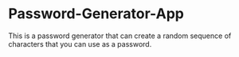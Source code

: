 # Password-Generator-App
This is a password generator that can create a random sequence of characters that you can use as a password.
